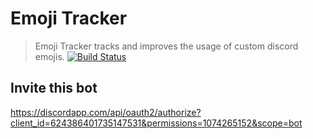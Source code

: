 # Emoji Tracker
> Emoji Tracker tracks and improves the usage of custom discord emojis.
[![Build Status](https://travis-ci.org/james-tracy02/emoji-tracker.svg?branch=master)](https://travis-ci.org/james-tracy02/emoji-tracker)
## Invite this bot
https://discordapp.com/api/oauth2/authorize?client_id=624386401735147531&permissions=1074265152&scope=bot
